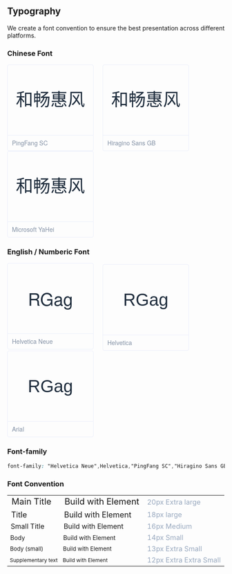 <style>
  .demo-typo-box {
    height: 200px;
    width: 200px;
    position: relative;
    border: 1px solid #eaeefb;
    font-size: 40px;
    color: #1f2d3d;
    text-align: center;
    line-height: 162px;
    padding-bottom: 36px;
    box-sizing: border-box;
    display: inline-block;
    margin-right: 17px;
    border-radius: 4px;

    .name {
      position: absolute;
      bottom: 0;
      width: 100%;
      height: 35px;
      border-top: 1px solid #eaeefb;
      font-size: 14px;
      color: #8492a6;
      line-height: 35px;
      text-align: left;
      text-indent: 10px;
      font-family: 'Helvetica Neue';
    }
  }
  .demo-typo-size {
    .h1 {
      font-size: 20px;
    }
    .h2 {
      font-size: 18px;
    }
    .h3 {
      font-size: 16px;
    }
    .text-regular {
      font-size: 14px;
    }
    .text-small {
      font-size: 13px;
    }
    .text-smaller {
      font-size: 12px;
    }
    .color-dark-light {
      color: #99a9bf;
    }
  }
  .typo-PingFang {
    font-family: 'PingFang SC';
  }
  .typo-Hiragino {
    font-family: 'Hiragino Sans GB';
  }
  .typo-Microsoft {
    font-family: 'Microsoft YaHei';
  }
  /* 英文 */
  .typo-Helvetica-Neue {
    font-family: 'Helvetica Neue';
  }
  .typo-Helvetica {
    font-family: 'Helvetica';
  }
  .typo-Arial {
    font-family: 'Arial';
  }
</style>

## Typography

We create a font convention to ensure the best presentation across different platforms.

### Chinese Font

<div class="demo-typo-box typo-PingFang">
  和畅惠风
  <div class="name">PingFang SC</div>
</div>
<div class="demo-typo-box typo-Hiragino">
  和畅惠风
  <div class="name">Hiragino Sans GB</div>
</div>
<div class="demo-typo-box typo-Microsoft">
  和畅惠风
  <div class="name">Microsoft YaHei</div>
</div>

### English / Numberic Font

<div class="demo-typo-box typo-Helvetica-neue">
  RGag
  <div class="name">Helvetica Neue</div>
</div>
<div class="demo-typo-box typo-Helvetica">
  RGag
  <div class="name">Helvetica</div>
</div>
<div class="demo-typo-box typo-Arial">
  RGag
  <div class="name">Arial</div>
</div>

### Font-family

```css
font-family: "Helvetica Neue",Helvetica,"PingFang SC","Hiragino Sans GB","Microsoft YaHei","微软雅黑",Arial,sans-serif;
```

### Font Convention

<table class="demo-typo-size">
  <tbody>
    <tr>
      <td class="h1">Main Title</td>
      <td class="h1">Build with Element</td>
      <td class="color-dark-light">20px  Extra large</td>
    </tr>
    <tr>
      <td class="h2">Title</td>
      <td class="h2">Build with Element</td>
      <td class="color-dark-light">18px large</td>
    </tr>
    <tr>
      <td class="h3">Small Title</td>
      <td class="h3">Build with Element</td>
      <td class="color-dark-light">16px Medium</td>
    </tr>
    <tr>
      <td class="text-regular">Body</td>
      <td class="text-regular">Build with Element</td>
      <td class="color-dark-light">14px Small</td>
    </tr>
    <tr>
      <td class="text-small">Body (small)</td>
      <td class="text-small">Build with Element</td>
      <td class="color-dark-light">13px Extra Small</td>
    </tr>
    <tr>
      <td class="text-smaller">Supplementary text</td>
      <td class="text-smaller">Build with Element</td>
      <td class="color-dark-light">12px Extra Extra Small</td>
    </tr>
  </tbody>
</table>

